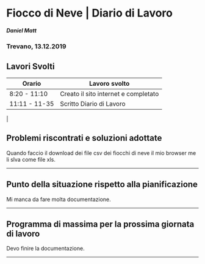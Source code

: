 # Fiocco di Neve | Diario di Lavoro 
##### Daniel Matt
### Trevano, 13.12.2019

## Lavori Svolti

|Orario          |Lavoro svolto                 |
|--------------  |------------------------------|
|8:20 -  11:10  | Creato il sito internet e completato|
|11:11 - 11-35 | Scritto Diario di Lavoro|
|




##  Problemi riscontrati e soluzioni adottate
Quando faccio il download dei file csv dei fiocchi di neve il mio browser me li slva come file xls.
___

##  Punto della situazione rispetto alla pianificazione
Mi manca da fare molta documentazione.
___

## Programma di massima per la prossima giornata di lavoro
Devo finire la documentazione.
___
